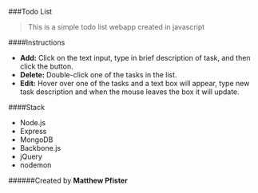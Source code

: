 ###Todo List

> This is a simple todo list webapp created in javascript

####Instructions

* **Add:** Click on the text input, type in brief description of task, and then click the button.
* **Delete:** Double-click one of the tasks in the list.
* **Edit:** Hover over one of the tasks and a text box will appear, type new task description and when the mouse leaves the box it will update.

####Stack

* Node.js
* Express
* MongoDB
* Backbone.js
* jQuery
* nodemon

######Created by **Matthew Pfister**
